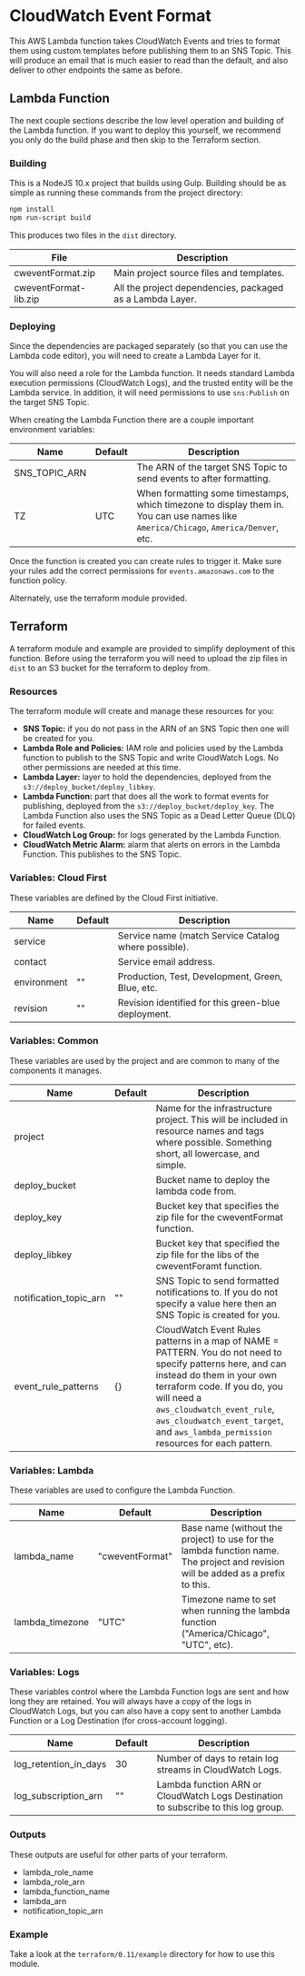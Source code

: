 # CloudWatch Event Format

This AWS Lambda function takes CloudWatch Events and tries to format them using
custom templates before publishing them to an SNS Topic. This will produce an
email that is much easier to read than the default, and also deliver to other
endpoints the same as before.

## Lambda Function

The next couple sections describe the low level operation and building of the
Lambda function. If you want to deploy this yourself, we recommend you only do
the build phase and then skip to the Terraform section.

### Building

This is a NodeJS 10.x project that builds using Gulp. Building should be as
simple as running these commands from the project directory:

```bash
npm install
npm run-script build
```

This produces two files in the `dist` directory.

| File                  | Description |
| --------------------- | ----------- |
| cweventFormat.zip     | Main project source files and templates. |
| cweventFormat-lib.zip | All the project dependencies, packaged as a Lambda Layer. |

### Deploying

Since the dependencies are packaged separately (so that you can use the Lambda
code editor), you will need to create a Lambda Layer for it.

You will also need a role for the Lambda function. It needs standard Lambda
execution permissions (CloudWatch Logs), and the trusted entity will be the
Lambda service. In addition, it will need permissions to use `sns:Publish` on
the target SNS Topic.

When creating the Lambda Function there are a couple important environment
variables:

| Name          | Default | Description |
| ------------- | ------- | ----------- |
| SNS_TOPIC_ARN |         | The ARN of the target SNS Topic to send events to after formatting. |
| TZ            | UTC     | When formatting some timestamps, which timezone to display them in. You can use names like `America/Chicago`, `America/Denver`, etc. |

Once the function is created you can create rules to trigger it. Make sure your
rules add the correct permissions for `events.amazonaws.com` to the function
policy.

Alternately, use the terraform module provided.

## Terraform

A terraform module and example are provided to simplify deployment of this
function. Before using the terraform you will need to upload the zip files in
`dist` to an S3 bucket for the terraform to deploy from.

### Resources

The terraform module will create and manage these resources for you:

- **SNS Topic:** if you do not pass in the ARN of an SNS Topic then one will be created
  for you.
- **Lambda Role and Policies:** IAM role and policies used by the Lambda function to
  publish to the SNS Topic and write CloudWatch Logs. No other permissions are
  needed at this time.
- **Lambda Layer:** layer to hold the dependencies, deployed from the
  `s3://deploy_bucket/deploy_libkey`.
- **Lambda Function:** part that does all the work to format events for publishing,
  deployed from the `s3://deploy_bucket/deploy_key`. The Lambda Function also
  uses the SNS Topic as a Dead Letter Queue (DLQ) for failed events.
- **CloudWatch Log Group:** for logs generated by the Lambda Function.
- **CloudWatch Metric Alarm:** alarm that alerts on errors in the Lambda Function.
  This publishes to the SNS Topic.

### Variables: Cloud First

These variables are defined by the Cloud First initiative.

| Name        | Default | Description |
| ----------- | ------- | ----------- |
| service     |         | Service name (match Service Catalog where possible). |
| contact     |         | Service email address. |
| environment | ""      | Production, Test, Development, Green, Blue, etc. |
| revision    | ""      | Revision identified for this green-blue deployment. |

### Variables: Common

These variables are used by the project and are common to many of the components
it manages.

| Name                   | Default | Description |
| ---------------------- | ------- | ----------- |
| project                |         | Name for the infrastructure project. This will be included in resource names and tags where possible. Something short, all lowercase, and simple. |
| deploy_bucket          |         | Bucket name to deploy the lambda code from. |
| deploy_key             |         | Bucket key that specifies the zip file for the cweventFormat function. |
| deploy_libkey          |         | Bucket key that specified the zip file for the libs of the cweventForamt function. |
| notification_topic_arn | ""      | SNS Topic to send formatted notifications to. If you do not specify a value here then an SNS Topic is created for you. |
| event_rule_patterns    | {}      | CloudWatch Event Rules patterns in a map of NAME = PATTERN. You do not need to specify patterns here, and can instead do them in your own terraform code. If you do, you will need a `aws_cloudwatch_event_rule`, `aws_cloudwatch_event_target`, and `aws_lambda_permission` resources for each pattern. |

### Variables: Lambda

These variables are used to configure the Lambda Function.

| Name            | Default         | Description |
| --------------- | --------------- | ----------- |
| lambda_name     | "cweventFormat" | Base name (without the project) to use for the lambda function name. The project and revision will be added as a prefix to this. |
| lambda_timezone | "UTC"           | Timezone name to set when running the lambda function ("America/Chicago", "UTC", etc). |

### Variables: Logs

These variables control where the Lambda Function logs are sent and how long they
are retained. You will always have a copy of the logs in CloudWatch Logs, but you
can also have a copy sent to another Lambda Function or a Log Destination (for
cross-account logging).

| Name                  | Default | Description |
| --------------------- | ------- | ----------- |
| log_retention_in_days | 30      | Number of days to retain log streams in CloudWatch Logs. |
| log_subscription_arn  | ""      | Lambda function ARN or CloudWatch Logs Destination to subscribe to this log group. |

### Outputs

These outputs are useful for other parts of your terraform.

- lambda_role_name
- lambda_role_arn
- lambda_function_name
- lambda_arn
- notification_topic_arn

### Example

Take a look at the `terraform/0.11/example` directory for how to use this module.
